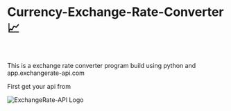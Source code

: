 # Currency-Exchange-Rate-Converter 📈
<br/>
<p>This is a exchange rate converter program build using python and app.exchangerate-api.com</p>
<p>First get your api from</p>
<img src="https://i.ibb.co/pdMdkw8/hr-logo-2022-ldpi-rc.png" alt="ExchangeRate-API Logo">




